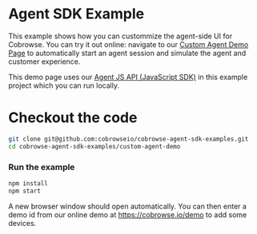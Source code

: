 # Agent SDK Example

This example shows how you can custommize the agent-side UI for Cobrowse. You can try it out online: navigate to our [Custom Agent Demo Page](https://cobrowseio.github.io/cobrowse-agent-sdk-examples/custom-agent-demo/) to automatically start an agent session and simulate the agent and customer experience.

This demo page uses our [Agent JS API (JavaScript SDK)](https://www.npmjs.com/package/cobrowse-agent-sdk) in this example project which you can run locally.

# Checkout the code
```sh
git clone git@github.com:cobrowseio/cobrowse-agent-sdk-examples.git
cd cobrowse-agent-sdk-examples/custom-agent-demo
```

### Run the example
```sh
npm install
npm start
```

A new browser window should open automatically. You can then enter a demo id from our online demo at https://cobrowse.io/demo to add some devices.
